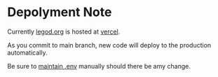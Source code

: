 # Depolyment Note


Currently [legod.org](https://legod.org) is hosted at [vercel](https://vercel.com/mingsters-projects/legod).

As you commit to main branch, new code will deploy to the production automatically.

Be sure to [maintain .env](https://vercel.com/mingsters-projects/legod/settings/environment-variables) manually should there be amy change.

